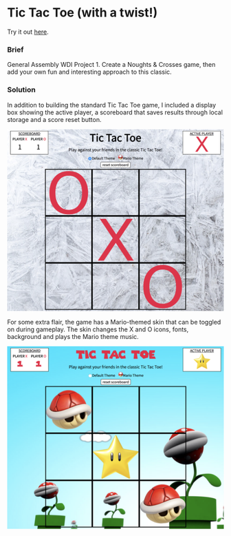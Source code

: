 # Tic Tac Toe (with a twist!)

Try it out [here](https://ajshopov.github.io/tictactoe/).

### Brief

General Assembly WDI Project 1. Create a Noughts & Crosses game, then add your own fun and interesting approach to this classic.

### Solution

In addition to building the standard Tic Tac Toe game, I included a display box showing the active player, a scoreboard that saves results through local storage and a score reset button.

![Screenshot Home Page](https://github.com/ajshopov/tictactoe/blob/master/images/game_page.png)

For some extra flair, the game has a Mario-themed skin that can be toggled on during gameplay. The skin changes the X and O icons, fonts, background and plays the Mario theme music. 

![Screenshot Theme](https://github.com/ajshopov/tictactoe/blob/master/images/theme_change.png)